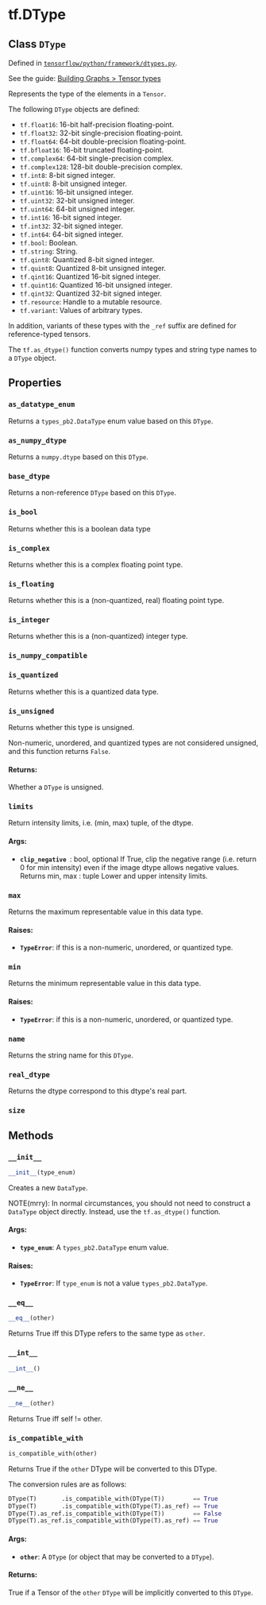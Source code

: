 <div itemscope itemtype="http://developers.google.com/ReferenceObject">
<meta itemprop="name" content="tf.DType" />
<meta itemprop="property" content="as_datatype_enum"/>
<meta itemprop="property" content="as_numpy_dtype"/>
<meta itemprop="property" content="base_dtype"/>
<meta itemprop="property" content="is_bool"/>
<meta itemprop="property" content="is_complex"/>
<meta itemprop="property" content="is_floating"/>
<meta itemprop="property" content="is_integer"/>
<meta itemprop="property" content="is_numpy_compatible"/>
<meta itemprop="property" content="is_quantized"/>
<meta itemprop="property" content="is_unsigned"/>
<meta itemprop="property" content="limits"/>
<meta itemprop="property" content="max"/>
<meta itemprop="property" content="min"/>
<meta itemprop="property" content="name"/>
<meta itemprop="property" content="real_dtype"/>
<meta itemprop="property" content="size"/>
<meta itemprop="property" content="__eq__"/>
<meta itemprop="property" content="__init__"/>
<meta itemprop="property" content="__int__"/>
<meta itemprop="property" content="__ne__"/>
<meta itemprop="property" content="is_compatible_with"/>
</div>

# tf.DType

## Class `DType`





Defined in [`tensorflow/python/framework/dtypes.py`](https://www.tensorflow.org/code/tensorflow/python/framework/dtypes.py).

See the guide: [Building Graphs > Tensor types](../../../api_guides/python/framework.md#Tensor_types)

Represents the type of the elements in a `Tensor`.

The following `DType` objects are defined:

* `tf.float16`: 16-bit half-precision floating-point.
* `tf.float32`: 32-bit single-precision floating-point.
* `tf.float64`: 64-bit double-precision floating-point.
* `tf.bfloat16`: 16-bit truncated floating-point.
* `tf.complex64`: 64-bit single-precision complex.
* `tf.complex128`: 128-bit double-precision complex.
* `tf.int8`: 8-bit signed integer.
* `tf.uint8`: 8-bit unsigned integer.
* `tf.uint16`: 16-bit unsigned integer.
* `tf.uint32`: 32-bit unsigned integer.
* `tf.uint64`: 64-bit unsigned integer.
* `tf.int16`: 16-bit signed integer.
* `tf.int32`: 32-bit signed integer.
* `tf.int64`: 64-bit signed integer.
* `tf.bool`: Boolean.
* `tf.string`: String.
* `tf.qint8`: Quantized 8-bit signed integer.
* `tf.quint8`: Quantized 8-bit unsigned integer.
* `tf.qint16`: Quantized 16-bit signed integer.
* `tf.quint16`: Quantized 16-bit unsigned integer.
* `tf.qint32`: Quantized 32-bit signed integer.
* `tf.resource`: Handle to a mutable resource.
* `tf.variant`: Values of arbitrary types.

In addition, variants of these types with the `_ref` suffix are
defined for reference-typed tensors.

The `tf.as_dtype()` function converts numpy types and string type
names to a `DType` object.

## Properties

<h3 id="as_datatype_enum"><code>as_datatype_enum</code></h3>

Returns a `types_pb2.DataType` enum value based on this `DType`.

<h3 id="as_numpy_dtype"><code>as_numpy_dtype</code></h3>

Returns a `numpy.dtype` based on this `DType`.

<h3 id="base_dtype"><code>base_dtype</code></h3>

Returns a non-reference `DType` based on this `DType`.

<h3 id="is_bool"><code>is_bool</code></h3>

Returns whether this is a boolean data type

<h3 id="is_complex"><code>is_complex</code></h3>

Returns whether this is a complex floating point type.

<h3 id="is_floating"><code>is_floating</code></h3>

Returns whether this is a (non-quantized, real) floating point type.

<h3 id="is_integer"><code>is_integer</code></h3>

Returns whether this is a (non-quantized) integer type.

<h3 id="is_numpy_compatible"><code>is_numpy_compatible</code></h3>



<h3 id="is_quantized"><code>is_quantized</code></h3>

Returns whether this is a quantized data type.

<h3 id="is_unsigned"><code>is_unsigned</code></h3>

Returns whether this type is unsigned.

Non-numeric, unordered, and quantized types are not considered unsigned, and
this function returns `False`.

#### Returns:

Whether a `DType` is unsigned.

<h3 id="limits"><code>limits</code></h3>

Return intensity limits, i.e. (min, max) tuple, of the dtype.
#### Args:

* <b>`clip_negative `</b>: bool, optional
      If True, clip the negative range (i.e. return 0 for min intensity)
      even if the image dtype allows negative values.
Returns
  min, max : tuple
    Lower and upper intensity limits.

<h3 id="max"><code>max</code></h3>

Returns the maximum representable value in this data type.

#### Raises:

* <b>`TypeError`</b>: if this is a non-numeric, unordered, or quantized type.

<h3 id="min"><code>min</code></h3>

Returns the minimum representable value in this data type.

#### Raises:

* <b>`TypeError`</b>: if this is a non-numeric, unordered, or quantized type.

<h3 id="name"><code>name</code></h3>

Returns the string name for this `DType`.

<h3 id="real_dtype"><code>real_dtype</code></h3>

Returns the dtype correspond to this dtype's real part.

<h3 id="size"><code>size</code></h3>





## Methods

<h3 id="__init__"><code>__init__</code></h3>

``` python
__init__(type_enum)
```

Creates a new `DataType`.

NOTE(mrry): In normal circumstances, you should not need to
construct a `DataType` object directly. Instead, use the
`tf.as_dtype()` function.

#### Args:

* <b>`type_enum`</b>: A `types_pb2.DataType` enum value.


#### Raises:

* <b>`TypeError`</b>: If `type_enum` is not a value `types_pb2.DataType`.

<h3 id="__eq__"><code>__eq__</code></h3>

``` python
__eq__(other)
```

Returns True iff this DType refers to the same type as `other`.

<h3 id="__int__"><code>__int__</code></h3>

``` python
__int__()
```



<h3 id="__ne__"><code>__ne__</code></h3>

``` python
__ne__(other)
```

Returns True iff self != other.

<h3 id="is_compatible_with"><code>is_compatible_with</code></h3>

``` python
is_compatible_with(other)
```

Returns True if the `other` DType will be converted to this DType.

The conversion rules are as follows:

```python
DType(T)       .is_compatible_with(DType(T))        == True
DType(T)       .is_compatible_with(DType(T).as_ref) == True
DType(T).as_ref.is_compatible_with(DType(T))        == False
DType(T).as_ref.is_compatible_with(DType(T).as_ref) == True
```

#### Args:

* <b>`other`</b>: A `DType` (or object that may be converted to a `DType`).


#### Returns:

True if a Tensor of the `other` `DType` will be implicitly converted to
this `DType`.



